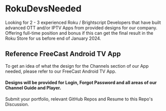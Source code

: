 # RokuDevsNeeded
Looking for 2 - 3 experienced Roku / Brightscript Developers that have built advanced OTT and/or IPTV Apps from provided designs for our company. Offering full-time position and bonus if this can get the final result in the Roku Store for us before end of January 2024.

## Reference FreeCast Android TV App
To get an idea of what the design for the Channels section of our App needed, please refer to our FreeCast Android TV App.

#### Designs will be provided for Login, Forgot Password and all areas of our Channel Guide and Player.

Submit your portfolio, relevant GitHub Repos and Resume to this Repo's Discussion.
